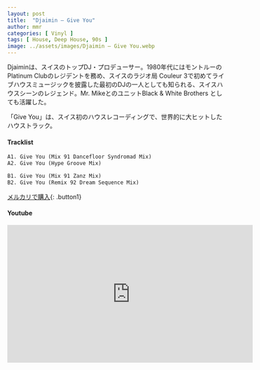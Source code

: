 ```yaml
---
layout: post
title:  "Djaimin – Give You"
author: mmr
categories: [ Vinyl ]
tags: [ House, Deep House, 90s ]
image: ../assets/images/Djaimin – Give You.webp
---
```


Djaiminは、スイスのトップDJ・プロデューサー。1980年代にはモントルーのPlatinum Clubのレジデントを務め、スイスのラジオ局 Couleur 3で初めてライブハウスミュージックを披露した最初のDJの一人としても知られる、スイスハウスシーンのレジェンド。Mr. MikeとのユニットBlack & White Brothers としても活躍した。

「Give You」は、スイス初のハウスレコーディングで、世界的に大ヒットしたハウストラック。

#### Tracklist
```md
A1. Give You (Mix 91 Dancefloor Syndromad Mix)
A2. Give You (Hype Groove Mix)

B1. Give You (Mix 91 Zanz Mix)
B2. Give You (Remix 92 Dream Sequence Mix)
```

[メルカリで購入](https://jp.mercari.com/item/m56612679362?afid=6142608987){: .button1}

#### Youtube 
<iframe width="560" height="315" src="https://www.youtube.com/embed/BHFrkYtP3LE?si=gBBL16vqyhTYkbH7" title="YouTube video player" frameborder="0" allow="accelerometer; autoplay; clipboard-write; encrypted-media; gyroscope; picture-in-picture; web-share" referrerpolicy="strict-origin-when-cross-origin" allowfullscreen></iframe>
